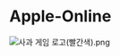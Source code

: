 # Apple-Online
![사과 게임 로고(빨간색).png](attachment:0cf507a9-d396-4d02-8a38-e68346f0c797:사과_게임_로고(빨간색).png)
